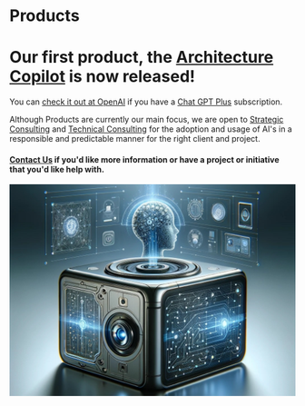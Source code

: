 # Products

# Our first product, the [Architecture Copilot](../Products/architectureCopilot.html) is now released!

You can [check it out at OpenAI](https://chat.openai.com/g/g-iHXlDzolq-architecture-copilot) if you have a [Chat GPT Plus](https://openai.com/blog/chatgpt-plus) subscription.

Although Products are currently our main focus, we are open to [Strategic Consulting](../Consulting/strategic.html) and [Technical Consulting](../Consulting/technology.html) for the adoption and usage of AI's in a responsible and predictable manner for the right client and project.

#### [Contact Us](../contact.html) if you'd like more information or have a project or initiative that you'd like help with.

<!-- ![CogniVirtus Products](./CogniVirtus%20-%20Products.jpg) -->

<img src="./CogniVirtus%20-%20Products.jpg" alt="CogniVirtus Products" class="img-full-width">